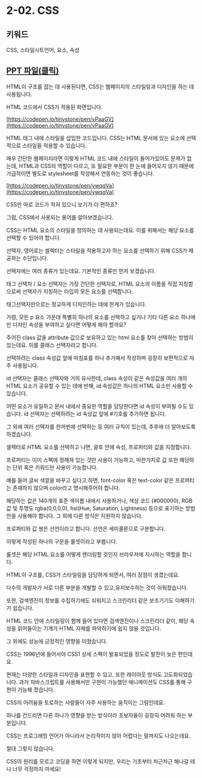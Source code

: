 # 2-02. CSS

## 키워드

CSS, 스타일시트언어, 요소, 속성

## [PPT 파일(클릭)](./ppt/ch02-03.pdf)

HTML이 구조를 잡는 데 사용된다면, CSS는 웹페이지의 스타일링과 디자인을 하는 데 사용됩니다.

HTML 코드에서 CSS가 적용된 화면입니다.

[https://codepen.io/tinystone/pen/vPaaGV](https://codepen.io/tinystone/pen/vPaaGV)

HTML 태그 내에 스타일을 삽입한 코드입니다. CSS는 HTML 문서에 있는 요소에 선택적으로 스타일을 적용할 수 있습니다.

매우 간단한 웹페이지라면 이렇게 HTML 코드 내에 스타일이 들어가있어도 문제가 없는데,
HTML과 CSS의 역할이 다르고,
또 필요한 부분이 한 눈에 들어오지 않기 때문에 가급적이면 별도로 stylesheet를 작성해서 연동하는 것이 좋습니다.

[https://codepen.io/tinystone/pen/ywqqVa](https://codepen.io/tinystone/pen/ywqqVa)

CSS만 따로 코드가 적혀 있으니 보기가 더 편하죠?

그럼, CSS에서 사용되는 용어를 알아보겠습니다.

CSS는 HTML 요소의 스타일을 정의하는 데 사용되는데요. 이를 위해서는 해당 요소를 선택할 수 있어야 합니다.

선택자, 영어로는 셀렉터는 스타일을 적용하고자 하는 요소를 선택하기 위해 CSS가 제공하는 수단입니다.

선택자에는 여러 종류가 있는데요. 기본적인 종류만 먼저 보겠습니다.

태그 선택자 / 요소 선택자는 가장 간단한 선택자로, HTML 요소의 이름을 직접 지칭함으로써 선택자가 지칭하는 타입의 모든 요소를 선택합니다.

태그선택자만으로는 정교하게 디자인하는 데에 한계가 있습니다.

가령, 모든 p 요소 가운데 특별히 하나의 요소를 선택하고 싶거나 기타 다른 요소 하나에만 디자인 속성을 부여하고 싶다면 어떻게 해야 할까요?

주어진 class 값을 attribute 값으로 보유하고 있는 html 요소를 찾아 선택하는 방법이 있는데요. 이를 클래스 선택자라고 합니다.

선택하려는 class 속성값 앞에 마침표를 하나 추가해서 작성하며 굉장히 보편적으로 자주 사용됩니다.

id 선택자는 클래스 선택자와 거의 유사한데, class 속성이 같은 속성값을 여러 개의 HTML 요소가 공유할 수 있는 데에 반해, id 속성값은 하나의 HTML 요소만 사용할 수 있습니다.

어떤 요소가 유일하고 문서 내에서 중요한 역할을 담당한다면 id 속성이 부여될 수도 있습니다. id 선택자는 선택하려는 id 속성값 앞에 #기호를 추가하면 됩니다.

그 외에 여러 선택자를 한꺼번에 선택하는 등 여러 규칙이 있는데, 추후에 더 알아보도록 하겠습니다.

셀렉터로 HTML 요소를 선택하고 나면, 괄호 안에 속성, 프로퍼티와 값을 지정합니다.

프로퍼티는 이미 스펙에 정해져 있는 것만 사용이 가능하고, 마찬가지로 값 또한 해당하는 단위 혹은 키워드만 사용이 가능합니다.

예를 들어 글씨 색깔을 바꾸고 싶다고 하면,
font-color 혹은 text-color 같은 프로퍼티는 존재하지 않으며 color라고 명시해주어야 합니다.

해당하는 값은 140개의 표준 색이름 내에서 사용하거나,
색상 코드 (#000000), RGB값 및 투명도 rgba(0,0,0,0), hsl(Hue, Saturation, Lightness) 등으로 표기하는 방법만을 사용해야 합니다. 그 외에 다른 방식은 지원하지 않습니다.

프로퍼티와 값 쌍은 선언이라고 합니다. 선언은 세미콜론으로 구분합니다.

이렇게 작성된 하나의 구문을 룰셋이라고 부릅니다.

룰셋은 해당 HTML 요소를 어떻게 렌더링할 것인지 브라우저에 지시하는 역할을 합니다.

HTML이 구조를,
CSS가 스타일링을 담당하게 되면서, 여러 장점이 생겼는데요.

다수의 개발자가 서로 다른 부분을 개발할 수 있고,유지보수하는 것이 쉬워졌습니다.

또한, 검색엔진이 정보를 수집하기에도 쉬워지고
스크린리더 같은 보조기기도 이해하기가 쉽습니다.

HTML 코드 안에 스타일링이 함께 들어 있다면 검색엔진이나 스크린리더 같이, 해당 속성을 읽어들이는 기계가 HTML 자체를 파악하기에 쉽지 않을 것입니다.

그 외에도 성능에 긍정적인 영향을 미쳤습니다.

CSS는 1996년에 들어서야 CSS1 상세 스펙이 발표되었을 정도로 발전이 늦은 편인데요.

현재는 다양한 스타일과 디자인을 표현할 수 있고, 또한 레이아웃 방식도 고도화되었습니다. 과거 자바스크립트를 사용해서만 구현이 가능했던 애니메이션도 CSS를 통해 구현이 가능해 졌습니다.

CSS의 어려움을 토로하는 사람들이 자주 사용하는 움직이는 그림인데요.

하나를 건드리면 다른 하나가 영향을 받는 방식이라 초보자들이 굉장히 어려워 하는 부분입니다.

CSS는 프로그래밍 언어가 아니라서 논리적이지 않아 어렵다는 말까지도 나오는데요.

절대 그렇지 않습니다.

CSS의 원리를 모르고 코딩을 하면 이렇게 되지만, 우리는 기초부터 차근차근 해나갈 테니 너무 걱정하지 마세요!
